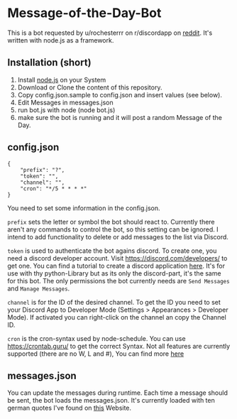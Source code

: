 # Message-of-the-Day-Bot
This is a bot requested by u/rochesterrr on r/discordapp on [reddit](https://www.reddit.com/r/discordapp/comments/iksn30/random_daily_message_bot/?utm_source=share&utm_medium=web2x&context=3). It's written with node.js as a framework.

## Installation (short)
1. Install [node.js](https://nodejs.org/) on your System
2. Download or Clone the content of this repository.
3. Copy config.json.sample to config.json and insert values (see below).
4. Edit Messages in messages.json
5. run bot.js with node (node bot.js)
6. make sure the bot is running and it will post a random Message of the Day.

## config.json
```
{
    "prefix": "?",
    "token": "",
    "channel": "",
    "cron": "*/5 * * * *"
}    
```
You need to set some information in the config.json.

`prefix` sets the letter or symbol the bot should react to. Currently there aren't any commands to control the bot, so this setting can be ignored. I intend to add functionality to delete or add messages to the list via Discord.

`token` is used to authenticate the bot agains discord. To create one, you need a discord developer account. Visit https://discord.com/developers/ to get one. You can find a tutorial to create a discord application [here](https://discordpy.readthedocs.io/en/latest/discord.html). It's for use with thy python-Library but as its only the discord-part, it's the same for this bot. The only permissions the bot currently needs are `Send Messages` and `Manage Messages`.

`channel` is for the ID of the desired channel. To get the ID you need to set your Discord App to Developer Mode (Settings > Appearances > Developer Mode). If activated you can right-click on the channel an copy the Channel ID.

`cron` is the cron-syntax used by node-schedule. You can use https://crontab.guru/ to get the correct Syntax. Not all features are currently supported (there are no W, L and #), You can find more [here](https://www.npmjs.com/package/node-schedule)
 
## messages.json
You can update the messages during runtime. Each time a message should be sent, the bot loads the messages.json. It's currently loaded with ten german quotes I've found on [this](http://sprueche-wuensche.de/sprueche-zum-nachdenken/) Website.

